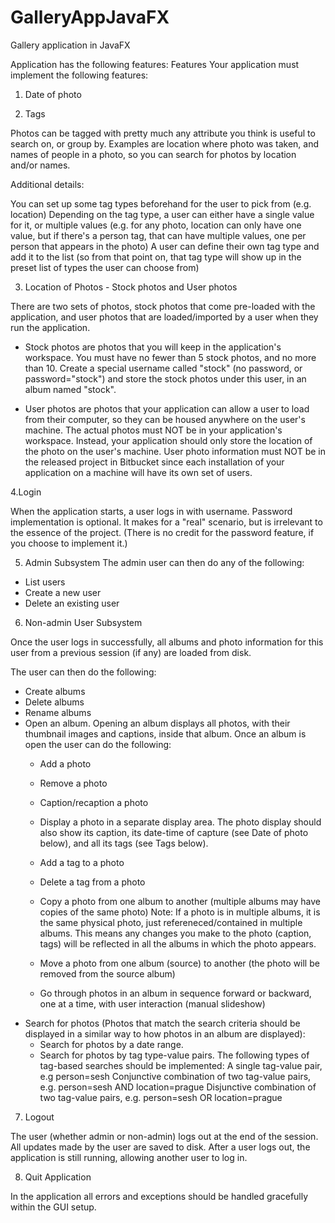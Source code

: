 # GalleryAppJavaFX
Gallery application in JavaFX

Application has the following features:
Features
Your application must implement the following features:

1. Date of photo

2. Tags

Photos can be tagged with pretty much any attribute you think is useful to search on, or group by. Examples are location where photo was taken, and names of people in a photo, so you can search for photos by location and/or names.

Additional details:

You can set up some tag types beforehand for the user to pick from (e.g. location)
Depending on the tag type, a user can either have a single value for it, or multiple values (e.g. for any photo, location can only have one value, but if there's a person tag, that can have multiple values, one per person that appears in the photo)
A user can define their own tag type and add it to the list (so from that point on, that tag type will show up in the preset list of types the user can choose from)

3. Location of Photos - Stock photos and User photos

There are two sets of photos, stock photos that come pre-loaded with the application, and user photos that are loaded/imported by a user when they run the application.

* Stock photos are photos that you will keep in the application's workspace. You must have no fewer than 5 stock photos, and no more than 10.
Create a special username called "stock" (no password, or password="stock") and store the stock photos under this user, in an album named "stock".

* User photos are photos that your application can allow a user to load from their computer, so they can be housed anywhere on the user's machine. The actual photos must NOT be in your application's workspace. Instead, your application should only store the location of the photo on the user's machine. User photo information must NOT be in the released project in Bitbucket since each installation of your application on a machine will have its own set of users.

4.Login

When the application starts, a user logs in with username. Password implementation is optional. It makes for a "real" scenario, but is irrelevant to the essence of the project. (There is no credit for the password feature, if you choose to implement it.)

5. Admin Subsystem
The admin user can then do any of the following:
* List users
* Create a new user
* Delete an existing user

6. Non-admin User Subsystem

Once the user logs in successfully, all albums and photo information for this user from a previous session (if any) are loaded from disk.

The user can then do the following:
* Create albums
* Delete albums
* Rename albums
* Open an album. Opening an album displays all photos, with their thumbnail images and captions, inside that album. Once an album is open the user can do the following:
  * Add a photo
  * Remove a photo
  * Caption/recaption a photo
  * Display a photo in a separate display area. The photo display should also show its caption, its date-time of capture (see Date of photo below), and all its tags (see Tags below).
  * Add a tag to a photo
  * Delete a tag from a photo
  * Copy a photo from one album to another (multiple albums may have copies of the same photo)
Note: If a photo is in multiple albums, it is the same physical photo, just refereneced/contained in multiple albums. This means any changes you make to the photo (caption, tags) will be reflected in all the albums in which the photo appears.

  * Move a photo from one album (source) to another (the photo will be removed from the source album)
  * Go through photos in an album in sequence forward or backward, one at a time, with user interaction (manual slideshow)
* Search for photos (Photos that match the search criteria should be displayed in a similar way to how photos in an album are displayed):
  * Search for photos by a date range.
  * Search for photos by tag type-value pairs. The following types of tag-based searches should be implemented:
    A single tag-value pair, e.g person=sesh
    Conjunctive combination of two tag-value pairs, e.g. person=sesh AND location=prague
    Disjunctive combination of two tag-value pairs, e.g. person=sesh OR location=prague

7. Logout

The user (whether admin or non-admin) logs out at the end of the session. All updates made by the user are saved to disk.
After a user logs out, the application is still running, allowing another user to log in.

8. Quit Application

In the application all errors and exceptions should be handled gracefully within the GUI setup.
